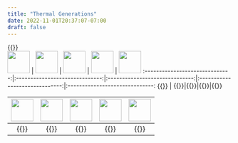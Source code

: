 ```yaml
---
title: "Thermal Generations"
date: 2022-11-01T20:37:07-07:00
draft: false
---
```

{{<version>}}  
<img src="/flags/us.svg" width="50"> |  <img src="/flags/ru.svg" width="50"> | <img src="/flags/de.svg" width="50"> | <img src="/flags/gb.svg" width="50"> | <img src="/flags/cn.svg" width="50">
:------------------------------:|:------------------------------:|:------------------------------:|:------------------------------:|:------------------------------:
{{<thermallist nation="us_">}}  |  {{<thermallist nation="ussr_">}}|{{<thermallist nation="germ_">}}|{{<thermallist nation="uk_">}}|{{<thermallist nation="cn_">}}

<img src="/flags/se.svg" width="50"> |  <img src="/flags/il.svg" width="50"> | <img src="/flags/it.svg" width="50"> | <img src="/flags/jp.svg" width="50"> | <img src="/flags/fr.svg" width="50">
:------------------------------:|:------------------------------:|:------------------------------:|:------------------------------:|:------------------------------:
{{<thermallist nation="sw_">}}  |  {{<thermallist nation="il_">}}|{{<thermallist nation="it_">}}|{{<thermallist nation="jp_">}}|{{<thermallist nation="fr_">}}